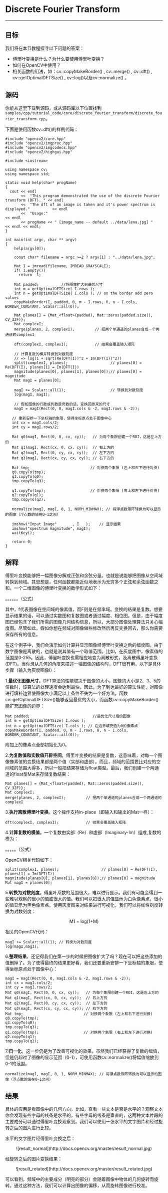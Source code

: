﻿# Discrete Fourier Transform



---

## **目标**

我们将在本节教程探寻以下问题的答案：

- 傅里叶变换是什么？为什么要使用傅里叶变换？
- 如何在OpenCV中使用？
- 相关函数的用法，如：cv::copyMakeBorder() , cv::merge() , cv::dft() , cv::getOptimalDFTSize() , cv::log()以及cv::normalize() 。

## **源码**

你能从[这里](https://github.com/opencv/opencv/tree/master/samples/cpp/tutorial_code/core/discrete_fourier_transform/discrete_fourier_transform.cpp)下载到源码，或从源码库以下位置找到`samples/cpp/tutorial_code/core/discrete_fourier_transform/discrete_fourier_transform.cpp`。

下面是使用函数cv::dft()的样例代码：

```
#include "opencv2/core.hpp"
#include "opencv2/imgproc.hpp"
#include "opencv2/imgcodecs.hpp"
#include "opencv2/highgui.hpp"
 
#include <iostream>
 
using namespace cv;
using namespace std;
 
static void help(char* progName)
{
  cout << endl
       <<  "This program demonstrated the use of the discrete Fourier transform (DFT). " << endl
       <<  "The dft of an image is taken and it's power spectrum is displayed."          << endl
       <<  "Usage:"                                                       << endl
       << progName << " [image_name -- default ../data/lena.jpg] "        << endl << endl;
}
 
int main(int argc, char ** argv)
{
    help(argv[0]);
 
    const char* filename = argc >=2 ? argv[1] : "../data/lena.jpg";
    
    Mat I = imread(filename, IMREAD_GRAYSCALE);
    if( I.empty())
      return -1;

    Mat padded;          //将图像扩大到最优尺寸
    int m = getOptimalDFTSize( I.rows );
    int n = getOptimalDFTSize( I.cols ); // on the border add zero values
    copyMakeBorder(I, padded, 0, m - I.rows, 0, n - I.cols, BORDER_CONSTANT, Scalar::all(0));
    
    Mat planes[] = {Mat_<float>(padded), Mat::zeros(padded.size(), CV_32F)};
    Mat complexI;
    merge(planes, 2, complexI);         // 把两个单通道的planes合成一个两通道的complexI
 
    dft(complexI, complexI);            // 结果会覆盖输入矩阵
   
    // 计算复数的模并转换到对数刻度
    // => log(1 + sqrt(Re(DFT(I))^2 + Im(DFT(I))^2))
    split(complexI, planes);                   // planes[0] = Re(DFT(I), planes[1] = Im(DFT(I))
    magnitude(planes[0], planes[1], planes[0]);// planes[0] = magnitude
    Mat magI = planes[0];
    
    magI += Scalar::all(1);                    // 转换到对数刻度
    log(magI, magI);
    
    // 假如图像的行数或列数是奇数的话，变换回原来的尺寸
    magI = magI(Rect(0, 0, magI.cols & -2, magI.rows & -2));
    
   // 重新安排一下坐标轴的象限，使得坐标原点处于图像中心
   int cx = magI.cols/2;
   int cy = magI.rows/2;
  
   Mat q0(magI, Rect(0, 0, cx, cy));   // 为每个象限创建一个ROI，这是左上方的
   Mat q1(magI, Rect(cx, 0, cx, cy));  // 右上方的
   Mat q2(magI, Rect(0, cy, cx, cy));  // 左下方的
   Mat q3(magI, Rect(cx, cy, cx, cy)); // 右下方的
   
   Mat tmp;                           // 对换两个象限 (左上和右下进行对换)
   q0.copyTo(tmp);
   q3.copyTo(q0);
   tmp.copyTo(q3);
   
   q1.copyTo(tmp);                    // 对换两个象限 (右上和左下进行对换)
   q2.copyTo(q1);
   tmp.copyTo(q2);
    
   normalize(magI, magI, 0, 1, NORM_MINMAX); // 将浮点数矩阵转换为可以显示的图像（浮点数的值在0-1之间）
    
   imshow("Input Image"       , I   );    // 显示结果
   imshow("spectrum magnitude", magI);
   waitKey();
    
   return 0;
}
```

## **解释**

傅里叶变换能够把一幅图像分解成正弦和余弦分量。也就是说能够把图像从空间域转换到频域。其思想是，任何函数都能近似地表示为无穷多个正弦和余弦函数之和。一个二维图像的傅里叶变换的数学形式如下：

。。。。。。（公式）

其中，f代表图像在空间域的像素值，而F则是在频率域。变换的结果是复数。想要显示结果的话，可以通过实数图和复数图或者通过幅度、相位图。但是，由于幅度图已经包含了我们所需的图像几何结构信息，所以，大部分图像处理算法只关心幅度图。尽管如此，假如你想在频域对图像做些修改然后再反变换回去，那么你需要保存所有的信息。

在这个例子中，我们会演示如何计算并显示图像经傅里叶变换之后的幅度图。由于数字图像是离散的，也就是说其值有一个取值范围。比如，在灰度图中，像素值的范围是0-255。因此，傅里叶变换也需相应地变为离散形式，及离散傅里叶变换(DFT)。当你想从几何的角度来描述一幅图像的结构时，DFT很有用。以下是具体步骤（输入为灰度图像I）：

1.**最优化图像尺寸**。DFT算法的性能取决于图像的大小。图像的大小是2、3、5的倍数时，该算法的处理速度会达到最快。因此，为了到达最好的算法性能，对图像进行填补边界使图像大小满足以上条件不失为一个好方法。函数cv::getOptimalDFTSize()能够返回最优的大小，而函数cv::copyMakeBorder()能扩充图像的边界：

```
Mat padded;                            //最优化尺寸后的图像
int m = getOptimalDFTSize( I.rows );
int n = getOptimalDFTSize( I.cols ); // 在边界填充值为0的像素点
copyMakeBorder(I, padded, 0, m - I.rows, 0, n - I.cols, BORDER_CONSTANT, Scalar::all(0));
```

附加上的像素点全部初始化为0。

2.**为复数值和实数值开辟空间**。傅里叶变换的结果是复数，这意味着，对每一个图像像素值的变换结果都是两个值（实部和虚部）。而且，频域的范围要比对应的空间域的范围大得多，所以一般把结果存储为float类型。最后，我们创建一个两通道的float型Mat来存储复数结果：

```
Mat planes[] = {Mat_<float>(padded), Mat::zeros(padded.size(), CV_32F)};
Mat complexI;
merge(planes, 2, complexI);         // 把两个单通道的planes合成一个两通道的complexI
```

3.**执行离散傅里叶变换**。这个操作支持in-place（即输入和输出的Mat一样）：

```
dft(complexI, complexI);            // 结果会覆盖输入矩阵
```

4.**计算复数的模值**。一个复数由实部（Re）和虚部（Imaginary-Im）组成,复数的模为：

。。。。。（公式）

OpenCV相关代码如下：

```
split(complexI, planes);                   // planes[0] = Re(DFT(I), planes[1] = Im(DFT(I))
magnitude(planes[0], planes[1], planes[0]);// planes[0] = magnitude
Mat magI = planes[0];
```

5.**转换为对数刻度**。傅里叶系数的范围很大，难以进行显示。我们有可能会得到一些难以观察的很小的值或很大的值。我们可以把很大的值显示为白色像素点，很小的值显示为黑色像素点。使用灰度图来对结果进行可视化，我们可以将线性刻度转换为对数刻度：

<center>M1 = log(1+M)</center>

相关的OpenCV代码：

```
magI += Scalar::all(1); // 转换为对数刻度
log(magI,magI);
```

6.**整理结果**。还记得我们在第一步的时候把图像扩大了吗？现在可以把这些添加的值删掉了。为了使得最终的结果更好看，我们还要重新安排一下坐标轴的象限，使得坐标原点处于图像中心：

```
magI = magI(Rect(0, 0, magI.cols & -2, magI.rows & -2));
int cx = magI.cols/2;
int cy = magI.rows/2;
Mat q0(magI, Rect(0, 0, cx, cy));   // 为每个象限创建一个ROI，这是左上方的
Mat q1(magI, Rect(cx, 0, cx, cy));  // 右上方的
Mat q2(magI, Rect(0, cy, cx, cy));  // 左下方的
Mat q3(magI, Rect(cx, cy, cx, cy)); // 右下方的
Mat tmp;                           // 对换两个象限 (左上和右下进行对换)
q0.copyTo(tmp);
q3.copyTo(q0);
tmp.copyTo(q3);
q1.copyTo(tmp);                    // 对换两个象限 (右上和左下进行对换)
q2.copyTo(q1);
tmp.copyTo(q2);
```

7.**归一化**。这一步仍是为了改善可视化的效果。虽然我们已经获得了复数的幅值，但是仍超过了图像的显示范围（0-1），可使用函数cv::normalize()将幅值缩放到0-1的范围。

```
normalize(magI, magI, 0, 1, NORM_MINMAX); // 将浮点数矩阵转换为可以显示的图像（浮点数的值在0-1之间）
```

## **结果**

具体的应用是看图像中的几何方向，比如，查看一些文本是否是水平的？观察文本你会发现有些字母的线条是水平的，有些字母的线条是垂直的，这两种文本片段的主要成分可以通过傅里叶变换观察到。我们可以使用一张水平的文字图片和经过旋转之后的图片进行比较。

水平的文字图片经傅里叶变换之后：

<center>![result_normal](http://docs.opencv.org/master/result_normal.jpg)</center>

经旋转之后的图片变换结果：

<center>![result_rotated](http://docs.opencv.org/master/result_rotated.jpg)</center>

可以看到，频域中的主要成分（明亮的部分）会随着图像中物体的几何旋转而旋转。通过这种方法，我们可以计算出图像的偏移，从而旋转图像进行校准。







